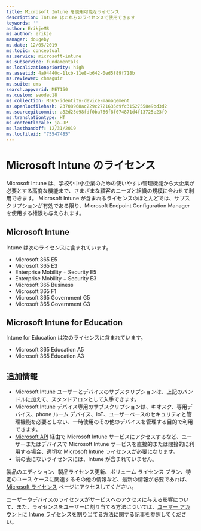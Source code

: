 ```yaml
---
title: Microsoft Intune を使用可能なライセンス
description: Intune はこれらのライセンスで使用できます
keywords: ''
author: ErikjeMS
ms.author: erikje
manager: dougeby
ms.date: 12/05/2019
ms.topic: conceptual
ms.service: microsoft-intune
ms.subservice: fundamentals
ms.localizationpriority: high
ms.assetid: 4a94440c-11cb-11e8-b642-0ed5f89f718b
ms.reviewer: chmaguir
ms.suite: ems
search.appverid: MET150
ms.custom: seodec18
ms.collection: M365-identity-device-management
ms.openlocfilehash: 23708968ac229c2721635d9fc31527558e9bd3d2
ms.sourcegitcommit: a82d25d98fdf0ba766f8f074871d4f13725e23f9
ms.translationtype: HT
ms.contentlocale: ja-JP
ms.lasthandoff: 12/31/2019
ms.locfileid: "75547485"
---
```

# <a name="microsoft-intune-licensing"></a>Microsoft Intune のライセンス
Microsoft Intune は、学校や中小企業のための使いやすい管理機能から大企業が必要とする高度な機能まで、さまざまな顧客のニーズと組織の規模に合わせて利用できます。 Microsoft Intune が含まれるライセンスのほとんどでは、サブスクリプションが有効である限り、Microsoft Endpoint Configuration Manager を使用する権限も与えられます。 

## <a name="microsoft-intune"></a>Microsoft Intune
Intune は次のライセンスに含まれています。

- Microsoft 365 E5
- Microsoft 365 E3
- Enterprise Mobility + Security E5
- Enterprise Mobility + Security E3
- Microsoft 365 Business
- Microsoft 365 F1
- Microsoft 365 Government G5
- Microsoft 365 Government G3

## <a name="microsoft-intune-for-education"></a>Microsoft Intune for Education
Intune for Education は次のライセンスに含まれています。

- Microsoft 365 Education A5
- Microsoft 365 Education A3

## <a name="additional-information"></a>追加情報
- Microsoft Intune ユーザーとデバイスのサブスクリプションは、上記のバンドルに加えて、スタンドアロンとして入手できます。
- Microsoft Intune デバイス専用のサブスクリプションは、キオスク、専用デバイス、phone ルーム デバイス、IoT、ユーザーベースのセキュリティと管理機能を必要としない、一時使用のその他のデバイスを管理する目的で利用できます。
- [Microsoft API](https://docs.microsoft.com/legal/microsoft-apis/terms-of-use) 経由で Microsoft Intune サービスにアクセスするなど、ユーザーまたはデバイスで Microsoft Intune サービスを直接的または間接的に利用する場合、適切な Microsoft Intune ライセンスが必要になります。
- 前の表にないライセンスには、Intune が含まれていません。

製品のエディション、製品ライセンス更新、ボリューム ライセンス プラン、特定のユース ケースに関連するその他の情報など、最新の情報が必要であれば、[Microsoft ライセンス](https://www.microsoft.com/licensing/default) ページにアクセスしてください。  

ユーザーやデバイスのライセンスがサービスへのアクセスに与える影響について、また、ライセンスをユーザーに割り当てる方法については、[ユーザー アカウントに Intune ライセンスを割り当てる](licenses-assign.md)方法に関する記事を参照してください。
